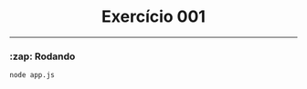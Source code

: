 <h1 align="center">Exercício 001</h1>

--------------------------------------------------------------------------------------

<h3 id="rodando">:zap: Rodando</h3>

```
node app.js
```